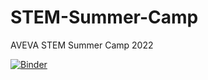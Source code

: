 # STEM-Summer-Camp
AVEVA STEM Summer Camp 2022

[![Binder](https://mybinder.org/badge_logo.svg)](https://mybinder.org/v2/gh/wct432/STEM-Summer-Camp/main?labpath=Neural%20network%20demo.ipynb)
